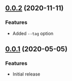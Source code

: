 ## [0.0.2](https://github.com/AndrewLeedham/yarn-upgrade-fuzzy/compare/0.0.1...0.0.2) (2020-11-11)

### Features
- Added `--tag` option


## [0.0.1](https://github.com/AndrewLeedham/yarn-upgrade-fuzzy/releases/tag/0.0.1) (2020-05-05)

### Features
- Initial release